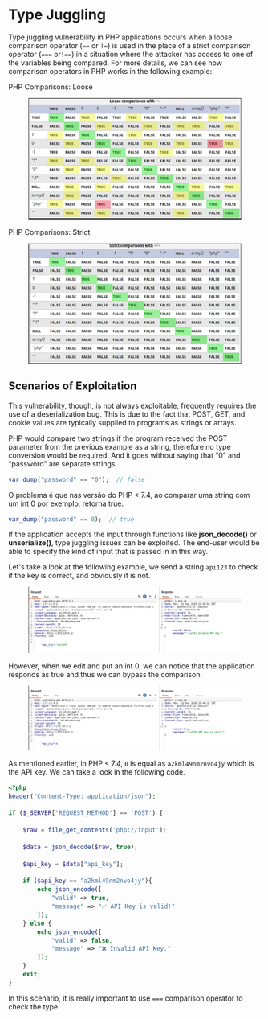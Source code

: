 # Type Juggling

Type juggling vulnerability in PHP applications occurs when a loose comparison operator (`==` or `!=`) is used in the place of a strict comparison operator (`===` or`!==`) in a situation where the attacker has access to one of the variables being compared. For more details, we can see how comparison operators in PHP works in the following example:

PHP Comparisons: Loose

<figure><img src="../.gitbook/assets/type_juggling-1.jpg" alt=""><figcaption></figcaption></figure>

PHP Comparisons: Strict

<figure><img src="../.gitbook/assets/type_juggling-2.jpg" alt=""><figcaption></figcaption></figure>

## Scenarios of Exploitation

This vulnerability, though, is not always exploitable, frequently requires the use of a deserialization bug. This is due to the fact that POST, GET, and cookie values are typically supplied to programs as strings or arrays.

PHP would compare two strings if the program received the POST parameter from the previous example as a string, therefore no type conversion would be required. And it goes without saying that “0” and “password” are separate strings.

```php
var_dump("password" == "0");  // false
```

O problema é que nas versão do PHP < 7.4, ao comparar uma string com um int 0 por exemplo, retorna true.

```php
var_dump("password" == 0);  // true
```

If the application accepts the input through functions like **json\_decode()** or **unserialize()**, type juggling issues can be exploited. The end-user would be able to specify the kind of input that is passed in in this way.

Let's take a look at the following example, we send a string `api123` to check if the key is correct, and obviously it is not.

<figure><img src="../.gitbook/assets/type-juggling-3.png" alt=""><figcaption></figcaption></figure>

However, when we edit and put an int 0, we can notice that the application responds as true and thus we can bypass the comparison.

<figure><img src="../.gitbook/assets/type-juggling-4.png" alt=""><figcaption></figcaption></figure>

As mentioned earlier, in PHP < 7.4, `0` is equal as `a2kml49nm2nvo4jy` which is the API key. We can take a look in the following code.

```php
<?php
header("Content-Type: application/json");

if ($_SERVER['REQUEST_METHOD'] == 'POST') {

    $raw = file_get_contents('php://input');

    $data = json_decode($raw, true);

    $api_key = $data["api_key"];

    if ($api_key == "a2kml49nm2nvo4jy"){
        echo json_encode([
            "valid" => true,
            "message" => "✅ API Key is valid!"
        ]);
    } else {
        echo json_encode([
            "valid" => false,
            "message" => "❌ Invalid API Key."
        ]);
    }
    exit;
}
```

In this scenario, it is really important to use `===` comparison operator to check the type.
